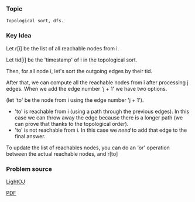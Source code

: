 
### Topic

    Topological sort, dfs.


### Key Idea

Let r[i] be the list of all reachable nodes from  i.

Let tid[i] be the 'timestamp' of i in the topological sort.

Then, for all node i, let's sort the outgoing edges by their tid.

After that, we can compute all the reachable nodes from i after processing j edges.
When we add the edge number 'j + 1' we have two options.

(let 'to' be the node from i using the edge number 'j + 1').

- 'to' is reachable from i (using a path through the previous edges).
  In this case we can throw away the edge because there is a longer path (we can prove that thanks to the topological order).
- 'to' is not reachable from i.
  In this case we *need* to add that edge to the final answer.

To update the list of reachables nodes, you can do an 'or' operation between the actual reachable nodes, and r[to]


### Problem source

[LightOJ](http://lightoj.com/volume_showproblem.php?problem=1390)

[PDF](http://lightoj.com/volume_showproblem.php?problem=1390&language=english&type=pdf)
